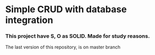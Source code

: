 # Simple CRUD with database integration

### This project have S, O as SOLID. Made for study reasons.
The last version of this repository, is on master branch
